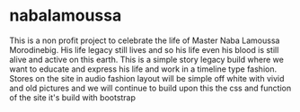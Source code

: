 # nabalamoussa
This is a non profit project to celebrate the life of Master Naba Lamoussa Morodinebig.
His life legacy still lives and so his life even his blood is still alive and active
on this earth.
This is a simple story legacy build where we want to educate and express his life and work
in a timeline type fashion.
Stores on the site in audio fashion
layout will be simple off white with vivid and old pictures
and we will continue to build upon this the css and function of the site
it's build with bootstrap
